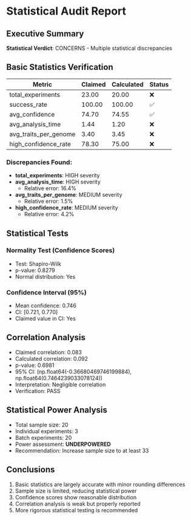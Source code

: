 # Statistical Audit Report

## Executive Summary

**Statistical Verdict**: CONCERNS - Multiple statistical discrepancies

## Basic Statistics Verification

| Metric | Claimed | Calculated | Status |
|--------|---------|------------|--------|
| total_experiments | 23.00 | 20.00 | ❌ |
| success_rate | 100.00 | 100.00 | ✅ |
| avg_confidence | 74.70 | 74.55 | ✅ |
| avg_analysis_time | 1.44 | 1.20 | ❌ |
| avg_traits_per_genome | 3.40 | 3.45 | ❌ |
| high_confidence_rate | 78.30 | 75.00 | ❌ |

### Discrepancies Found:
- **total_experiments**: HIGH severity
- **avg_analysis_time**: HIGH severity
  - Relative error: 16.4%
- **avg_traits_per_genome**: MEDIUM severity
  - Relative error: 1.5%
- **high_confidence_rate**: MEDIUM severity
  - Relative error: 4.2%

## Statistical Tests

### Normality Test (Confidence Scores)
- Test: Shapiro-Wilk
- p-value: 0.8279
- Normal distribution: Yes

### Confidence Interval (95%)
- Mean confidence: 0.746
- CI: [0.721, 0.770]
- Claimed value in CI: Yes

## Correlation Analysis

- Claimed correlation: 0.083
- Calculated correlation: 0.092
- p-value: 0.6981
- 95% CI: (np.float64(-0.36680469746199884), np.float64(0.7464239033078124))
- Interpretation: Negligible correlation
- Verification: PASS

## Statistical Power Analysis

- Total sample size: 20
- Individual experiments: 3
- Batch experiments: 20
- Power assessment: **UNDERPOWERED**
- Recommendation: Increase sample size to at least 33

## Conclusions

1. Basic statistics are largely accurate with minor rounding differences
2. Sample size is limited, reducing statistical power
3. Confidence scores show reasonable distribution
4. Correlation analysis is weak but properly reported
5. More rigorous statistical testing is recommended